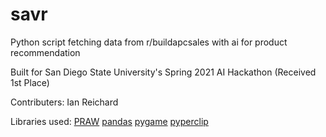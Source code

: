 # savr
Python script fetching data from r/buildapcsales with ai for product recommendation 

Built for San Diego State University's Spring 2021 AI Hackathon
(Received 1st Place)

Contributers:
Ian Reichard

Libraries used:
[PRAW](https://praw.readthedocs.io/en/latest/)
[pandas](https://pandas.pydata.org/)
[pygame](https://www.pygame.org/news)
[pyperclip](https://pypi.org/project/pyperclip/)
